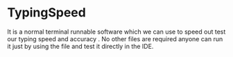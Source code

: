 # TypingSpeed
It is a normal terminal runnable software which we can use to speed out test our typing speed and accuracy .
No other files are required anyone can run it just by using the file and test it directly in the IDE.
